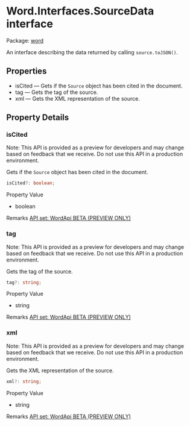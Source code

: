 # Word.Interfaces.SourceData interface

Package: [word](/en-us/javascript/api/word)

An interface describing the data returned by calling `source.toJSON()`.

## Properties

- isCited — Gets if the `Source` object has been cited in the document.
- tag — Gets the tag of the source.
- xml — Gets the XML representation of the source.

## Property Details

### isCited

Note: This API is provided as a preview for developers and may change based on feedback that we receive. Do not use this API in a production environment.

Gets if the `Source` object has been cited in the document.

```typescript
isCited?: boolean;
```

Property Value
- boolean

Remarks
[ API set: WordApi BETA (PREVIEW ONLY) ](/en-us/javascript/api/requirement-sets/word/word-api-requirement-sets)

### tag

Note: This API is provided as a preview for developers and may change based on feedback that we receive. Do not use this API in a production environment.

Gets the tag of the source.

```typescript
tag?: string;
```

Property Value
- string

Remarks
[ API set: WordApi BETA (PREVIEW ONLY) ](/en-us/javascript/api/requirement-sets/word/word-api-requirement-sets)

### xml

Note: This API is provided as a preview for developers and may change based on feedback that we receive. Do not use this API in a production environment.

Gets the XML representation of the source.

```typescript
xml?: string;
```

Property Value
- string

Remarks
[ API set: WordApi BETA (PREVIEW ONLY) ](/en-us/javascript/api/requirement-sets/word/word-api-requirement-sets)